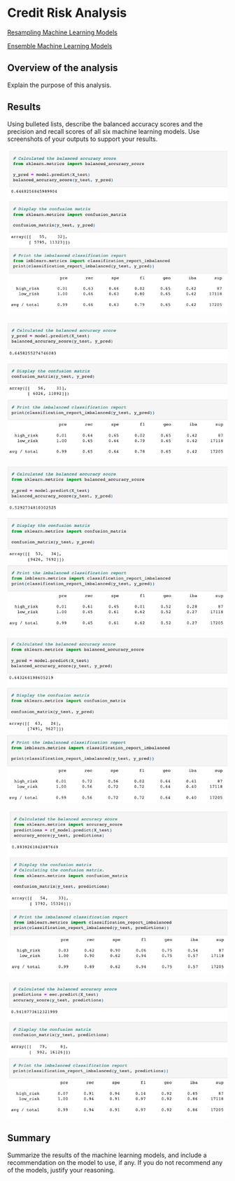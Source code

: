 # Credit Risk Analysis
[Resampling Machine Learning Models](https://github.com/c-geisel/Credit_Risk_Analysis/blob/main/credit_risk_resampling.ipynb)

[Ensemble Machine Learning Models](https://github.com/c-geisel/Credit_Risk_Analysis/blob/main/credit_risk_ensemble.ipynb)

## Overview of the analysis
Explain the purpose of this analysis.

## Results 
Using bulleted lists, describe the balanced accuracy scores and the precision and recall scores of all six machine learning models. Use screenshots of your outputs to support your results.

![Random_Oversampling.png](Practice/Images/Random_Oversampling.png)

![SMOTE_Oversampling.png](Practice/Images/SMOTE_Oversampling.png)

![Undersampling.png](Practice/Images/Undersampling.png)

![Combinations_Over_Under_Sampling.png](Practice/Images/Combinations_Over_Under_Sampling.png)

![Random_Forest.png](Practice/Images/Random_Forest.png)

![Easy_Ensemble.png](Practice/Images/Easy_Ensemble.png)

## Summary 
Summarize the results of the machine learning models, and include a recommendation on the model to use, if any. If you do not recommend any of the models, justify your reasoning.
